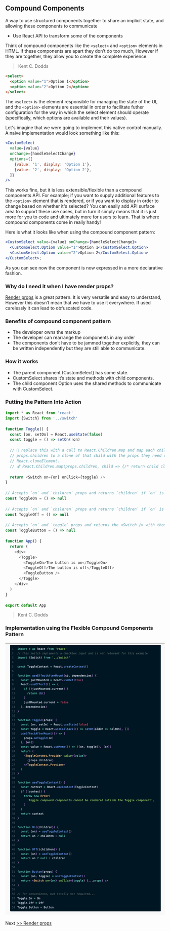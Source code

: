 ## Compound Components

A way to use structured components together to share an implicit state, and allowing these components to communicate

-   Use React API to transform some of the components

Think of compound components like the `<select>` and `<option>` elements in HTML. If these components are apart they don’t do too much, However if they are together, they allow you to create the complete experience. 
> Kent C. Dodds

```html
<select>
  <option value="1">Option 1</option>
  <option value="2">Option 2</option>
</select>
```

The `<select>` is the element responsible for managing the state of the UI, and the `<option>` elements are essential in order to facilitate futher configuration for the way in which the select element should operate (specifically, which options are available and their values).

Let's imagine that we were going to implement this native control manually. A naive implementation would look something like this:

```jsx
<CustomSelect
  value={value}
  onChange={handleSelectChange}
  options={[
    {value: '1', display: 'Option 1'},
    {value: '2', display: 'Option 2'},
  ]}
/>
```

This works fine, but it is less extensible/flexible than a compound components API. For example; if you want to supply additional features to the `<option>` element that is rendered, or if you want to display in order to change based on whether it's selected? You can easily add API surface area to support these use cases, but in turn it simply means that it is just more for you to code and ultimately more for users to learn. That is  where compound components come in really handy!

Here is what it looks like when using the compound component pattern:

```jsx
<CustomSelect value={value} onChange={handleSelectChange}>
  <CustomSelect.Option value="1">Option 1</CustomSelect.Option>
  <CustomSelect.Option value="2">Option 2</CustomSelect.Option>
</CustomSelect>;
```

As you can see now the component is now expressed in a more declarative fashion.

### Why do I need it when I have render props?

[Render props](../render-props-pattern/) is a great pattern. It is very versatile and easy to understand,  However this doesn’t mean that we have to use it everywhere. If used carelessly it can lead to obfuscated code.

### Benefits of compound component pattern

- The developer owns the markup
- The developer can rearrange the components in any order
- The components don’t have to be jammed together explicitly, they can be written independently but they are still able to communicate. 

### How it works

- The parent component (CustomSelect) has some state.
- CustomSelect shares it’s state and methods with child components.
- The child component Option uses the shared methods to communicate with CustomSelect.


### Putting the Pattern Into Action

```js
import * as React from 'react'
import {Switch} from '../switch'

function Toggle() {
  const [on, setOn] = React.useState(false)
  const toggle = () => setOn(!on)

  // 🐨 replace this with a call to React.Children.map and map each child in
  // props.children to a clone of that child with the props they need using
  // React.cloneElement.
  // 💰 React.Children.map(props.children, child => {/* return child clone here */})

  return <Switch on={on} onClick={toggle} />
}

// Accepts `on` and `children` props and returns `children` if `on` is true
const ToggleOn = () => null

// Accepts `on` and `children` props and returns `children` if `on` is false
const ToggleOff = () => null

// Accepts `on` and `toggle` props and returns the <Switch /> with those props.
const ToggleButton = () => null

function App() {
  return (
    <div>
      <Toggle>
        <ToggleOn>The button is on</ToggleOn>
        <ToggleOff>The button is off</ToggleOff>
        <ToggleButton />
      </Toggle>
    </div>
  )
}

export default App

```

> Kent C. Dodds


### Implementation using the Flexible Compound Components Pattern



![alt text](sample.png "Title")



Next [>> Render props](../render-props-pattern/) 
